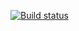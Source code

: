 [![Build status](https://ci.appveyor.com/api/projects/status/we3v14uq2c371kv7/branch/main?svg=true)](https://ci.appveyor.com/project/UMikhail/changingdeliverydate/branch/main)
